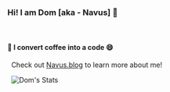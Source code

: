 ### Hi! I am Dom [aka - Navus] 👋
&nbsp;
#### 🔭 I convert coffee into a code 😄

&nbsp;
Check out [Navus.blog](https://Navus.blog) to learn more about me! 

&nbsp;
![Dom's Stats](https://github-readme-stats.vercel.app/api?username=Navusas&theme=midnight-purple&show_icons=true&count_private=true)
